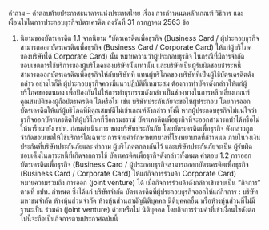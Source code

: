 คำถาม – คำตอบท้ายประกาศธนาคารแห่งประเทศไทย
เรื่อง การกำาหนดหลักเกณฑ์ วิธีการ และเงื่อนไขในการประกอบธุรกิจบัตรเครดิต
ลงวันที่ 31 กรกฎาคม 2563
ข้อ
1. นิยามของบัตรเครดิต
1.1
จากนิยาม “บัตรเครดิตเพื่อธุรกิจ (Business Card / ผู้ประกอบธุรกิจสามารถออกบัตรเครดิตเพื่อธุรกิจ (Business Card / Corporate Card) ให้แก่ผู้บริโภคของบริษัทได้
Corporate Card) นั้น หมายความว่าผู้ประกอบธุรกิจ ในกรณีที่มีการจำกัดขอบเขตการใช้บริการของผู้บริโภคของบริษัทนั้นเท่านั้น และบริษัทเป็นผู้รับผิดชอบชำระหนี้
สามารถออกบัตรเครดิตเพื่อธุรกิจให้กับบริษัทที่ แทนผู้บริโภคของบริษัทที่เป็นผู้ใช้บัตรเครดิตดังกล่าว อย่างไรก็ดี ผู้ประกอบธุรกิจควรมีแนวปฏิบัติที่เหมาะสม
ต้องการทำบัตรดังกล่าวให้แก่ผู้บริโภคของตนเอง เพื่อป้องกันไม่ให้การทำธุรกรรมดังกล่าวเป็นช่องทางในการหลีกเลี่ยงเกณฑ์คุณสมบัติของผู้ถือบัตรเครดิต
ได้หรือไม่ เช่น บริษัทประกันภัยจะขอให้ผู้ประกอบ โดยการออกบัตรเครดิตให้แก่ผู้บริโภคที่มีคุณสมบัติไม่เข้าเกณฑ์ดังกล่าว ทั้งนี้ หากผู้ประกอบธุรกิจไม่แน่ใจว่า
ธุรกิจออกบัตรเครดิตให้ผู้บริโภคที่ซื้อกรมธรรม์ บัตรเครดิตเพื่อธุรกิจที่จะออกสามารถทำได้หรือไม่ ให้หารือมายัง ธปท. ก่อนดำเนินการ
ของบริษัทประกันภัย โดยบัตรเครดิตเพื่อธุรกิจ
ดังกล่าวถูกจำกัดขอบเขตให้ใช้บริการได้เฉพาะ
การจ่ายค่ารักษาพยาบาลที่โรงพยาบาลที่กำาหนด
ภายในวงเงินประกันที่บริษัทประกันภัยและ
คำถาม
ผู้บริโภคตกลงกันไว้ และบริษัทประกันภัยจะเป็น
ผู้รับผิดชอบเต็มในภาระหนี้ที่เกิดจากการใช้
บัตรเครดิตเพื่อธุรกิจดังกล่าวทั้งหมด
คําตอบ
1.2 การออกบัตรเครดิตเพื่อธุรกิจ (Business Card / ผู้ประกอบธุรกิจสามารถออกบัตรเครดิตเพื่อธุรกิจ (Business Card / Corporate Card) ให้แก่กิจการร่วมค้า
Corporate Card) หมายความรวมถึง การออก (joint venture) ได้ เมื่อกิจการร่วมค้าดังกล่าวเข้าข่ายเป็น “กิจการ” ตามที่ ธปท. กำหนด ซึ่งได้แก่ บริษัทจำกัด
บัตรเครดิตที่ผู้ประกอบธุรกิจออกให้แก่กิจการ : บริษัทมหาชนจำกัด ห้างหุ้นส่วนจำกัด ห้างหุ้นส่วนสามัญนิติบุคคล นิติบุคคลอื่น หรือห้างหุ้นส่วนที่ไม่มีฐานะเป็น
ร่วมค้า (joint venture) ด้วยหรือไม่ นิติบุคคล โดยกิจการร่วมค้าที่เข้าเงื่อนไขดังต่อไปนี้จะถือเป็นกิจการตามประกาศฉบับนี้
